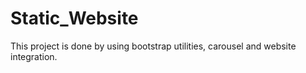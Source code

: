 # Static_Website
This project is done by using bootstrap utilities, carousel and  website integration.
